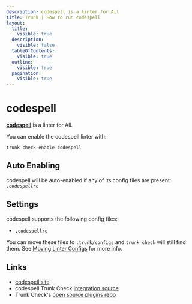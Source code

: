 ```yaml
---
description: codespell is a linter for All
title: Trunk | How to run codespell
layout:
  title:
    visible: true
  description:
    visible: false
  tableOfContents:
    visible: true
  outline:
    visible: true
  pagination:
    visible: true
---
```


# codespell

[**codespell**](https://github.com/codespell-project/codespell#readme) is a linter for All.

You can enable the codespell linter with:

```shell
trunk check enable codespell
```

## Auto Enabling

codespell will be auto-enabled if any of its config files are present: *`.codespellrc`*

## Settings

codespell supports the following config files:
* `.codespellrc`

 You can move these files to `.trunk/configs` and `trunk check` will still find them. See [Moving Linter Configs](..#moving-linter-configs) for more info.



## Links

- [codespell site](https://github.com/codespell-project/codespell#readme)
- codespell Trunk Check [integration source](https://github.com/trunk-io/plugins/tree/main/linters/codespell)
- Trunk Check's [open source plugins repo](https://github.com/trunk-io/plugins/tree/main)
